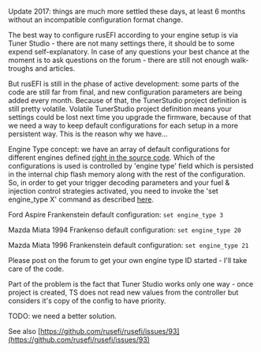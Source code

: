 Update 2017: things are much more settled these days, at least 6 months without an incompatible configuration format change.

The best way to configure rusEFI according to your engine setup is via Tuner Studio - there are not many settings there, it should be to some expend self-explanatory. In case of any questions your best chance at the moment is to ask questions on the forum - there are still not enough walk-troughs and articles. 

But rusEFI is still in the phase of active development: some parts of the code are still far from final, and new configuration parameters are being added every month. Because of that, the TunerStudio project definition is still pretty volatile. Volatile TunerStudio project definition means your settings could be lost next time you upgrade the firmware, because of that we need a way to keep default configurations for each setup in a more persistent way. This is the reason why we have...


Engine Type concept: we have an array of default configurations for different engines defined [right in the source code](https://github.com/rusefi/rusefi/tree/master/firmware/config/engines). Which of the configurations is used is controlled by 'engine type' field which is persisted in the internal chip flash memory along with the rest of the configuration. So, in order to get your trigger decoding parameters and your fuel & injection control strategies activated, you need to invoke the 'set engine_type X' command as described [here](http://rusefi.com/forum/viewtopic.php?f=5&t=210#p4038).

Ford Aspire Frankenstein default configuration: `set engine_type 3`

Mazda Miata 1994 Frankenso default configuration: `set engine_type 20`

Mazda Miata 1996 Frankenstein default configuration: `set engine_type 21`

Please post on the forum to get your own engine type ID started - I'll take care of the code.


Part of the problem is the fact that Tuner Studio works only one way - once project is created, TS does not read new values from the controller but considers it's copy of the config to have priority.

TODO: we need a better solution.

See also [https://github.com/rusefi/rusefi/issues/93](https://github.com/rusefi/rusefi/issues/93)

